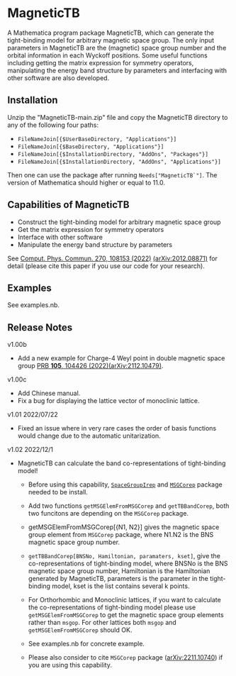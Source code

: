 # MagneticTB

A Mathematica program package MagneticTB, which can generate
the tight-binding model for arbitrary magnetic space group. The only
input parameters in MagneticTB are the (magnetic) space group number
and the orbital information in each Wyckoff positions. Some useful
functions including getting the matrix expression for symmetry operators,
manipulating the energy band structure by parameters and interfacing
with other software are also developed.

## Installation

 Unzip the "MagneticTB-main.zip" file and copy the MagneticTB directory to any of the following four paths:

* ```FileNameJoin[{$UserBaseDirectory, "Applications"}]```
* ```FileNameJoin[{$BaseDirectory, "Applications"}]```
* ```FileNameJoin[{$InstallationDirectory, "AddOns", "Packages"}]```
* ```FileNameJoin[{$InstallationDirectory, "AddOns", "Applications"}]```


Then one can use the package after running ```Needs["MagneticTB`"]```.
The version of Mathematica should higher or equal to 11.0.

## Capabilities of MagneticTB

* Construct the tight-binding model for arbitrary magnetic space group
* Get the matrix expression for symmetry operators
* Interface with other software
* Manipulate the energy band structure by parameters

See [Comput. Phys. Commun. 270, 108153 (2022)](https://www.sciencedirect.com/science/article/abs/pii/S0010465521002654) [(arXiv:2012.08871)](https://arxiv.org/abs/2105.09504) for detail (please cite this paper if you use our code for your research).

## Examples

See examples.nb.

## Release Notes

v1.00b

* Add a new example for Charge-4 Weyl point in double magnetic space group [PRB **105**, 104426 (2022)](https://journals.aps.org/prb/abstract/10.1103/PhysRevB.105.104426)[(arXiv:2112.10479)](https://arxiv.org/abs/2112.10479).

v1.00c
* Add Chinese manual.
* Fix a bug for displaying the lattice vector of monoclinic lattice.

v1.01 2022/07/22
* Fixed an issue where in very rare cases the order of basis functions would change due to the automatic unitarization.

v1.02 2022/12/1
* MagneticTB can calculate the band co-representations of tight-binding model!

   * Before using this capability, [```SpaceGroupIrep```](https://github.com/goodluck1982/SpaceGroupIrep) and [```MSGCorep```](https://github.com/goodluck1982/MSGCorep)  package needed to be install.

   * Add two functions ```getMSGElemFromMSGCorep``` and ```getTBBandCorep```, both two funcitons are depending on the ```MSGCorep``` package.

   * getMSGElemFromMSGCorep[{N1, N2}] gives the magnetic space group element from ```MSGCorep``` package, where N1.N2 is the BNS magnetic space group number.

   * ```getTBBandCorep[BNSNo, Hamiltonian, paramaters, kset]```, give the co-representations of tight-binding model, where BNSNo is the BNS magnetic space group number,  Hamiltonian is the Hamiltonian generated by MagneticTB, parameters is the parameter in the tight-binding model, kset is the list contains several k points.

   * For Orthorhombic and Monoclinic lattices, if you want to calculate the co-representations of tight-binding model please use ```getMSGElemFromMSGCorep```  to get the magnetic space group elements rather than ```msgop```. For other lattices both ```msgop``` and ```getMSGElemFromMSGCorep``` should OK.

   * See  examples.nb for concrete example.

   * Please also consider to cite ```MSGCorep``` package \([arXiv:2211.10740](https://arxiv.org/abs/2211.10740)\) if you are using this capability.


